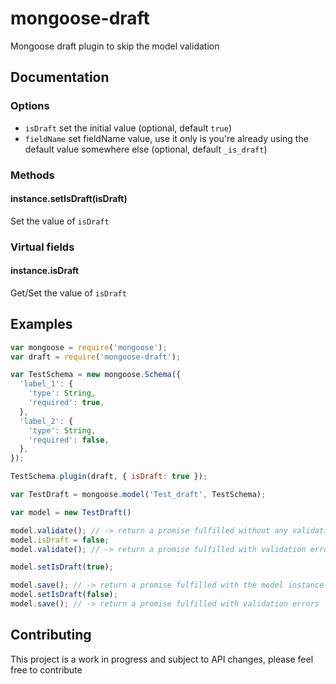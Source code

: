 # mongoose-draft
Mongoose draft plugin to skip the model validation

## Documentation

### Options

* `isDraft` set the initial value (optional, default `true`)
* `fieldName` set fieldName value, use it only is you're already using the default value somewhere else (optional, default `_is_draft`)

### Methods

#### instance.setIsDraft(isDraft)

Set the value of `isDraft`

### Virtual fields

#### instance.isDraft

Get/Set the value of `isDraft`

## Examples

````javascript
var mongoose = require('mongoose');
var draft = require('mongoose-draft');

var TestSchema = new mongoose.Schema({
  'label_1': {
    'type': String,
    'required': true,
  },
  'label_2': {
    'type': String,
    'required': false,
  },
});

TestSchema.plugin(draft, { isDraft: true });

var TestDraft = mongoose.model('Test_draft', TestSchema);

var model = new TestDraft()

model.validate(); // -> return a promise fulfilled without any validation errors
model.isDraft = false;
model.validate(); // -> return a promise fulfilled with validation errors

model.setIsDraft(true);

model.save(); // -> return a promise fulfilled with the model instance
model.setIsDraft(false);
model.save(); // -> return a promise fulfilled with validation errors
````

## Contributing

This project is a work in progress and subject to API changes, please feel free to contribute
